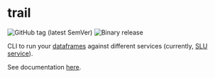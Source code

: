 # trail

![GitHub tag (latest SemVer)](https://img.shields.io/github/v/tag/skit-ai/trail?style=flat-square)
![Binary release](https://github.com/skit-ai/trail/actions/workflows/release.yml/badge.svg)

CLI to run your [dataframes][dataframes] against different services (currently, [SLU service][slu-service]).

See documentation [here](https://skit-ai.github.io/trail).

[slu-service]: https://github.com/skit-ai/slu-service/
[dataframes]: https://github.com/skit-ai/dataframes
